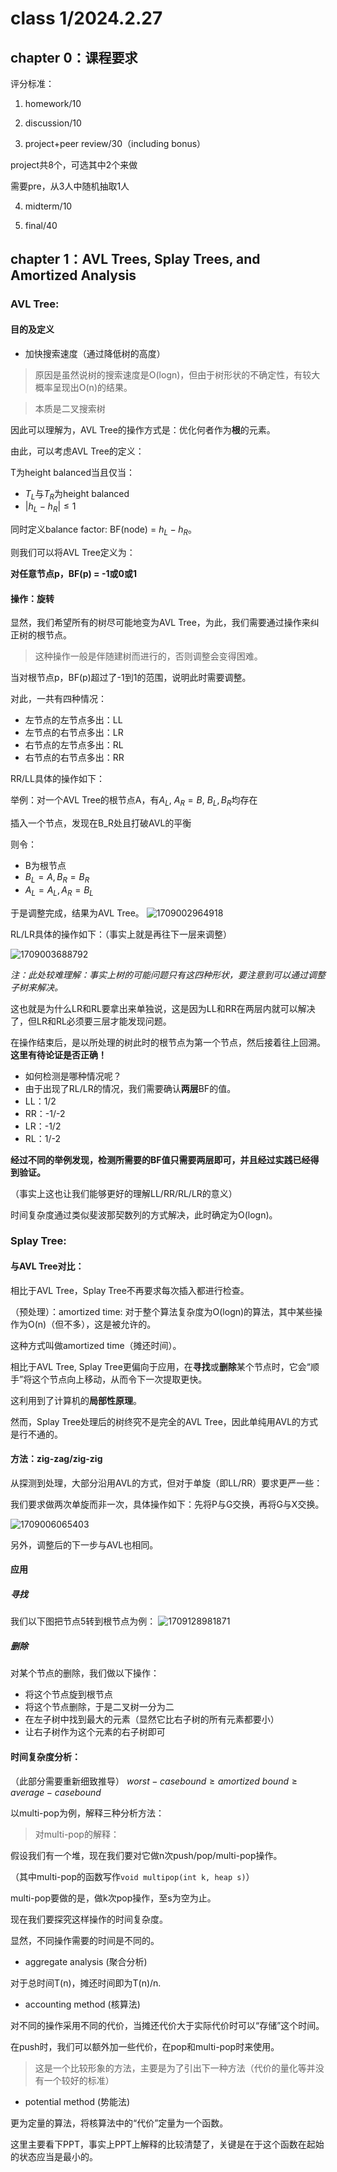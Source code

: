 # class 1/2024.2.27
## chapter 0：课程要求
评分标准：
1. homework/10

2. discussion/10

3. project+peer review/30（including bonus）

project共8个，可选其中2个来做

需要pre，从3人中随机抽取1人

4. midterm/10

5. final/40

## chapter 1：AVL Trees, Splay Trees, and Amortized Analysis
### AVL Tree:
#### 目的及定义
- 加快搜索速度（通过降低树的高度）

> 原因是虽然说树的搜索速度是O(logn)，但由于树形状的不确定性，有较大概率呈现出O(n)的结果。

> 本质是二叉搜索树

因此可以理解为，AVL Tree的操作方式是：优化何者作为**根**的元素。

由此，可以考虑AVL Tree的定义：

T为height balanced当且仅当：
- $T_L$与$T_R$为height balanced
- $|h_L-h_R|\leq 1$

同时定义balance factor: BF(node) = $h_L-h_R$。

则我们可以将AVL Tree定义为：

**对任意节点p，BF(p) = -1或0或1**

#### 操作：旋转
显然，我们希望所有的树尽可能地变为AVL Tree，为此，我们需要通过操作来纠正树的根节点。

> 这种操作一般是伴随建树而进行的，否则调整会变得困难。

当对根节点p，BF(p)超过了-1到1的范围，说明此时需要调整。

对此，一共有四种情况：
- 左节点的左节点多出：LL
- 左节点的右节点多出：LR
- 右节点的左节点多出：RL
- 右节点的右节点多出：RR

RR/LL具体的操作如下：

举例：对一个AVL Tree的根节点A，有$A_L$, $A_R=B$, $B_L,B_R$均存在

插入一个节点，发现在B_R处且打破AVL的平衡

则令：
- B为根节点
- $B_L=A, B_R=B_R$
- $A_L=A_L,A_R=B_L$

于是调整完成，结果为AVL Tree。
![1709002964918](image/class1/1709002964918.png)

RL/LR具体的操作如下：（事实上就是再往下一层来调整）

![1709003688792](image/class1/1709003688792.png)

*注：此处较难理解：事实上树的可能问题只有这四种形状，要注意到可以通过调整子树来解决。*

这也就是为什么LR和RL要拿出来单独说，这是因为LL和RR在两层内就可以解决了，但LR和RL必须要三层才能发现问题。

在操作结束后，是以所处理的树此时的根节点为第一个节点，然后接着往上回溯。
**这里有待论证是否正确！**

- 如何检测是哪种情况呢？
- 由于出现了RL/LR的情况，我们需要确认**两层**BF的值。
- LL：1/2
- RR：-1/-2
- LR：-1/2
- RL：1/-2

**经过不同的举例发现，检测所需要的BF值只需要两层即可，并且经过实践已经得到验证。**

（事实上这也让我们能够更好的理解LL/RR/RL/LR的意义）

时间复杂度通过类似斐波那契数列的方式解决，此时确定为O(logn)。

### Splay Tree:
#### 与AVL Tree对比：
相比于AVL Tree，Splay Tree不再要求每次插入都进行检查。

（预处理）：amortized time: 对于整个算法复杂度为O(logn)的算法，其中某些操作为O(n)（但不多），这是被允许的。

这种方式叫做amortized time（摊还时间）。

相比于AVL Tree, Splay Tree更偏向于应用，在**寻找**或**删除**某个节点时，它会“顺手”将这个节点向上移动，从而令下一次提取更快。

这利用到了计算机的**局部性原理**。

然而，Splay Tree处理后的树终究不是完全的AVL Tree，因此单纯用AVL的方式是行不通的。

#### 方法：zig-zag/zig-zig
从探测到处理，大部分沿用AVL的方式，但对于单旋（即LL/RR）要求更严一些：

我们要求做两次单旋而非一次，具体操作如下：先将P与G交换，再将G与X交换。

![1709006065403](image/class1/1709006065403.png)

另外，调整后的下一步与AVL也相同。

#### 应用

##### 寻找
我们以下图把节点5转到根节点为例：
![1709128981871](image/class1/1709128981871.png)

##### 删除
对某个节点的删除，我们做以下操作：

- 将这个节点旋到根节点
- 将这个节点删除，于是二叉树一分为二
- 在左子树中找到最大的元素（显然它比右子树的所有元素都要小）
- 让右子树作为这个元素的右子树即可

#### 时间复杂度分析：
（此部分需要重新细致推导）
$worst-case bound \geq amortized~bound \geq average-case bound$


以multi-pop为例，解释三种分析方法：

> 对multi-pop的解释：

假设我们有一个堆，现在我们要对它做n次push/pop/multi-pop操作。

（其中multi-pop的函数写作`void multipop(int k, heap s)`）

multi-pop要做的是，做k次pop操作，至s为空为止。

现在我们要探究这样操作的时间复杂度。

显然，不同操作需要的时间是不同的。

- aggregate analysis (聚合分析)

对于总时间T(n)，摊还时间即为T(n)/n.

- accounting method (核算法)

对不同的操作采用不同的代价，当摊还代价大于实际代价时可以“存储”这个时间。

在push时，我们可以额外加一些代价，在pop和multi-pop时来使用。

> 这是一个比较形象的方法，主要是为了引出下一种方法（代价的量化等并没有一个较好的标准）

- potential method (势能法)

更为定量的算法，将核算法中的“代价”定量为一个函数。

这里主要看下PPT，事实上PPT上解释的比较清楚了，关键是在于这个函数在起始的状态应当是最小的。